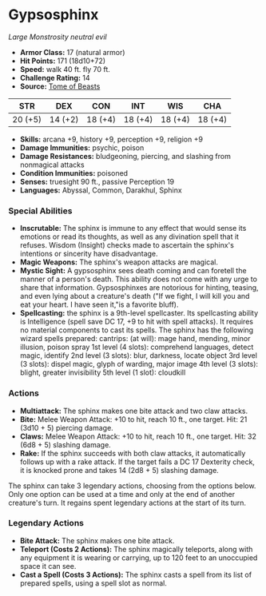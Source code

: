 # Gypsosphinx

*Large* *Monstrosity* *neutral evil*

- **Armor Class:** 17 (natural armor)
- **Hit Points:** 171 (18d10+72)
- **Speed:** walk 40 ft. fly 70 ft.
- **Challenge Rating:** 14
- **Source:** [Tome of Beasts](https://koboldpress.com/kpstore/product/tome-of-beasts-for-5th-edition-print/)

| STR | DEX | CON | INT | WIS | CHA |
| --- | --- | --- | --- | --- | --- |
| 20 (+5) | 14 (+2) | 18 (+4) | 18 (+4) | 18 (+4) | 18 (+4) |

- **Skills:** arcana +9, history +9, perception +9, religion +9
- **Damage Immunities:** psychic, poison
- **Damage Resistances:** bludgeoning, piercing, and slashing from nonmagical attacks
- **Condition Immunities:** poisoned
- **Senses:** truesight 90 ft., passive Perception 19
- **Languages:** Abyssal, Common, Darakhul, Sphinx
### Special Abilities
- **Inscrutable:** The sphinx is immune to any effect that would sense its emotions or read its thoughts, as well as any divination spell that it refuses. Wisdom (Insight) checks made to ascertain the sphinx's intentions or sincerity have disadvantage.
- **Magic Weapons:** The sphinx's weapon attacks are magical.
- **Mystic Sight:** A gypsosphinx sees death coming and can foretell the manner of a person's death. This ability does not come with any urge to share that information. Gypsosphinxes are notorious for hinting, teasing, and even lying about a creature's death ("If we fight, I will kill you and eat your heart. I have seen it,"is a favorite bluff).
- **Spellcasting:** the sphinx is a 9th-level spellcaster. Its spellcasting ability is Intelligence (spell save DC 17, +9 to hit with spell attacks). It requires no material components to cast its spells. The sphinx has the following wizard spells prepared:  cantrips: (at will): mage hand, mending, minor illusion, poison spray  1st level (4 slots): comprehend languages, detect magic, identify  2nd level (3 slots): blur, darkness, locate object  3rd level (3 slots): dispel magic, glyph of warding, major image  4th level (3 slots): blight, greater invisibility  5th level (1 slot): cloudkill
### Actions
- **Multiattack:** The sphinx makes one bite attack and two claw attacks.
- **Bite:** Melee Weapon Attack: +10 to hit, reach 10 ft., one target. Hit: 21 (3d10 + 5) piercing damage.
- **Claws:** Melee Weapon Attack: +10 to hit, reach 10 ft., one target. Hit: 32 (6d8 + 5) slashing damage.
- **Rake:** If the sphinx succeeds with both claw attacks, it automatically follows up with a rake attack. If the target fails a DC 17 Dexterity check, it is knocked prone and takes 14 (2d8 + 5) slashing damage.

The sphinx can take 3 legendary actions, choosing from the options below. Only one option can be used at a time and only at the end of another creature's turn. It regains spent legendary actions at the start of its turn.
### Legendary Actions
- **Bite Attack:** The sphinx makes one bite attack.
- **Teleport (Costs 2 Actions):** The sphinx magically teleports, along with any equipment it is wearing or carrying, up to 120 feet to an unoccupied space it can see.
- **Cast a Spell (Costs 3 Actions):** The sphinx casts a spell from its list of prepared spells, using a spell slot as normal.
